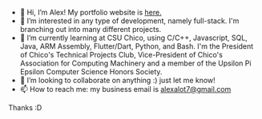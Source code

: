 - 👋 Hi, I’m Alex! My portfolio website is [here.](https://alexhaga.vercel.app)
- 👀 I’m interested in any type of development, namely full-stack. I'm branching out into many different projects. 
- 🌱 I’m currently learning at CSU Chico, using C/C++, Javascript, SQL, Java, ARM Assembly, Flutter/Dart, Python, and Bash. I'm the President of Chico's Technical Projects Club, Vice-President of Chico's Association for Computing Machinery and a member of the Upsilon Pi Epsilon Computer Science Honors Society.
- 💞️ I’m looking to collaborate on anything :) just let me know!
- 📫 How to reach me: my business email is alexalot7@gmail.com    

Thanks :D

